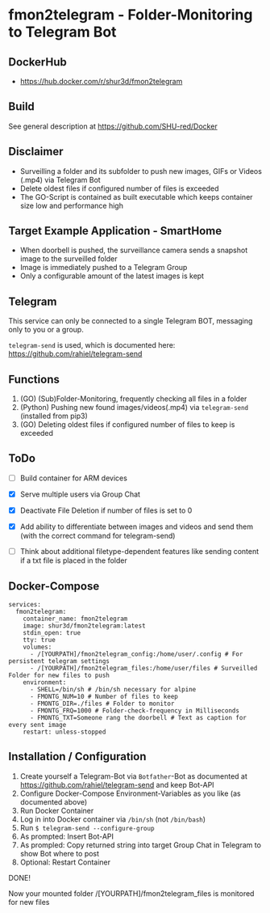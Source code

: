  # fmon2telegram - Folder-Monitoring to Telegram Bot

## DockerHub

- https://hub.docker.com/r/shur3d/fmon2telegram

## Build

See general description at https://github.com/SHU-red/Docker

## Disclaimer

- Surveilling a folder and its subfolder to push new images, GIFs or Videos (.mp4) via Telegram Bot
- Delete oldest files if configured number of files is exceeded
- The GO-Script is contained as built executable which keeps container size low and performance high

## Target Example Application - SmartHome

- When  doorbell is pushed, the surveillance camera sends a snapshot image to the surveilled folder
- Image is immediately pushed to a Telegram Group
- Only a configurable amount of the latest images is kept

## Telegram

This service can only be connected to a single Telegram BOT, messaging only to you or a group.

`telegram-send` is used, which is documented here:
https://github.com/rahiel/telegram-send


## Functions

1. (GO) (Sub)Folder-Monitoring, frequently checking all files in a folder
2. (Python) Pushing new found images/videos(.mp4) via `telegram-send` (installed from pip3)
3. (GO) Deleting oldest files if configured number of files to keep is exceeded

## ToDo

- [ ] Build container for ARM devices

- [x] Serve multiple users via Group Chat

- [x] Deactivate File Deletion if number of files is set to 0

- [x] Add ability to differentiate between images and videos and send them (with the correct command for telegram-send)

- [ ] Think about additional filetype-dependent features like sending content if a txt file is placed in the folder

## Docker-Compose
```
services:
  fmon2telegram:
    container_name: fmon2telegram
    image: shur3d/fmon2telegram:latest
    stdin_open: true
    tty: true
    volumes:
      - /[YOURPATH]/fmon2telegram_config:/home/user/.config # For persistent telegram settings
      - /[YOURPATH]/fmon2telegram_files:/home/user/files # Surveilled Folder for new files to push
    environment:
      - SHELL=/bin/sh # /bin/sh necessary for alpine
      - FMONTG_NUM=10 # Number of files to keep
      - FMONTG_DIR=./files # Folder to monitor
      - FMONTG_FRQ=1000 # Folder-check-frequency in Milliseconds
      - FMONTG_TXT=Someone rang the doorbell # Text as caption for every sent image
    restart: unless-stopped
```

## Installation / Configuration

1. Create yourself a Telegram-Bot via `Botfather`-Bot as documented at https://github.com/rahiel/telegram-send and keep Bot-API
2. Configure Docker-Compose Environment-Variables as you like (as documented above)
3. Run Docker Container
4. Log in into Docker container via `/bin/sh` (not `/bin/bash`)
5. Run `$ telegram-send --configure-group`
6. As prompted: Insert Bot-API
7. As prompled: Copy returned string into target Group Chat in Telegram to show Bot where to post
8. Optional: Restart Container

DONE!

Now your mounted folder /[YOURPATH]/fmon2telegram_files is monitored for new files

